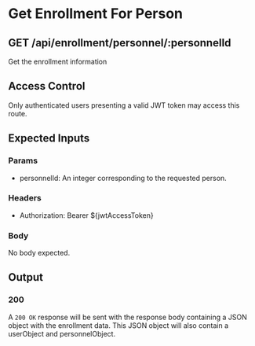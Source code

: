 # Get Enrollment For Person

## GET /api/enrollment/personnel/:personnelId

Get the enrollment information 

## Access Control

Only authenticated users presenting a valid JWT token may access this route.

## Expected Inputs

### Params

- personnelId: An integer corresponding to the requested person.

### Headers

- Authorization: Bearer ${jwtAccessToken}

### Body

No body expected.

## Output

### 200

A `200 OK` response will be sent with the response body containing a JSON object with the enrollment data.  This JSON object will also contain a userObject and personnelObject.

